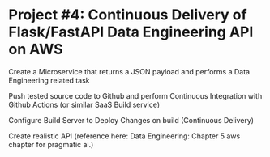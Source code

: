 # Project #4: Continuous Delivery of Flask/FastAPI Data Engineering API on AWS

Create a Microservice that returns a JSON payload and performs a Data Engineering related task

Push tested source code to Github and perform Continuous Integration with Github Actions (or similar SaaS Build service)

Configure Build Server to Deploy Changes on build (Continuous Delivery)

Create realistic API (reference here: Data Engineering: Chapter 5 aws chapter for pragmatic ai.)
